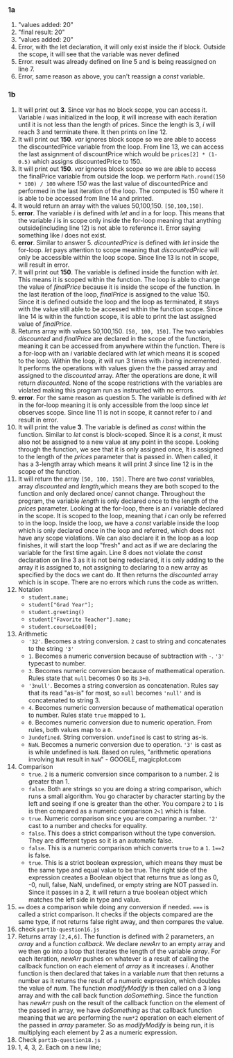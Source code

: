 ### 1a 
1. "values added: 20"
2. "final result: 20"
3. "values added: 20"
4. Error, with the let declaration, it will only exist inside the if block. Outside the scope, it will see that the variable was never defined
5. Error. result was already defined on line 5 and is being reassigned on line 7. 
6. Error, same reason as above, you can't reassign a *const* variable.
### 1b
1. It will print out **3**. Since var has no block scope, you can access it. Variable *i* was initialized in the loop, it will increase with each iteration until it is not less than the length of prices. Since the length is 3, *i* will reach 3 and terminate there. It then prints on line 12.
2. It will print out **150**. *var* ignores block scope so we are able to access the discountedPrice variable from the loop. From line 13, we can access the last assignment of discountPrice which would be `prices[2] * (1-0.5)` which assigns discountedPrice to 150.
3. It will print out **150**. *var* ignores block scope so we are able to access the finalPrice variable from outside the loop. we perform `Math.round(150 * 100) / 100` where *150* was the last value of discountedPrice and performed in the last iteration of the loop. The computed is 150 where it is able to be accessed from line 14 and printed. 
4. It would return an array with the values 50,100,150. `[50,100,150]`.
5. **error**. The variable *i* is defined with *let* and in a for loop. This means that the variable *i* is in scope only inside the for-loop meaning that anything outside(including line 12) is not able to reference it. Error saying something like *i* does not exist. 
6. **error**. Similar to answer 5. *dicountedPrice* is defined with *let* inside the for-loop. *let* pays attention to scope meaning that *discountedPrice* will only be accessible within the loop scope. Since line 13 is not in scope, will result in error. 
7. It will print out **150**. The variable is defined inside the function with *let*. This means it is scoped within the function. The loop is able to change the value of *finalPrice* because it is inside the scope of the function. In the last iteration of the loop, *finalPrice* is assigned to the value 150. Since it is defined outside the loop and the loop as terminated, it stays with the value still able to be accessed within the function scope. Since line 14 is within the function scope, it is able to print the last assigned value of *finalPrice*.
8. Returns array with values 50,100,150. `[50, 100, 150]`. The two variables *discounted* and *finalPrice* are declared in the scope of the function, meaning it can be accessed from anywhere within the function. There is a for-loop with an *i* variable declared with *let* which means it is scoped to the loop. Within the loop, it will run 3 times with *i* being incremented. It performs the operations with values given the the passed array and assigned to the *discounted* array. After the operations are done, it will return *discounted*. None of the scope restrictions with the variables are violated making this program run as instructed with no errors. 
9. **error**. For the same reason as question 5. The variable is defined with *let* in the for-loop meaning it is only accessible from the loop since *let* observes scope. Since line 11 is not in scope, it cannot refer to *i* and result in error. 
10. It will print the value **3**. The variable is defined as *const* within the function. Similar to *let* const is block-scoped. Since it is a *const*, it must also not be assigned to a new value at any point in the scope. Looking through the function, we see that it is only assigned once, It is assigned to the length of the *prices* parameter that is passed in. When called, it has a 3-length array which means it will print *3* since line 12 is in the scope of the function. 
11. It will return the array `[50, 100, 150]`. There are two *const* variables, array *discounted* and *length*,which means they are both scoped to the function and only declared once/ cannot change. Throughout the program, the variable *length* is only declared once to the length of the *prices* parameter. Looking at the for-loop, there is an *i* variable declared in the scope. It is scoped to the loop, meaning that *i* can only be referred to in the loop. Inside the loop, we have a *const* variable inside the loop which is only declared once in the loop and referred, which does not have any scope violations. We can also declare it in the loop as a loop finishes, it will start the loop "fresh" and act as if we are declaring the variable for the first time again. Line 8 does not violate the *const* declaration on line 3 as it is not being redeclared, it is only adding to the array it is assigned to, not assigning to declaring to a new array as specified by the docs we cant do. It then returns the *discounted* array which is in scope. There are no errors which runs the code as written. 
12. Notation
    * `student.name;`
    * `student["Grad Year"];`
    * `student.greeting()`
    * `student["Favorite Teacher"].name;`
    * `student.courseLoad[0];`
13. Arithmetic
    * `'32'`. Becomes a string conversion. `2` cast to string and concatenates to the string `'3'`
    *  `1`. Becomes a numeric conversion because of subtraction with `-`. `'3'` typecast to number.  
    * `3`. Becomes numeric conversion because of mathematical operation. Rules state that `null` becomes 0 so its `3+0`.
    * `'3null'`. Becomes a string conversion as concatenation. Rules say that its read "as-is" for most, so `null` becomes `'null'` and is concatenated to string 3.
    * `4`. Becomes numeric conversion because of mathematical operation to number. Rules state `true` mapped to `1`. 
    * `0`. Becomes numeric conversion due to numeric operation. From rules, both values map to a `0`.
    * `3undefined`. String conversion. `undefined` is cast to string as-is. 
    *  `NaN`. Becomes a numeric conversion due to operation. `'3'` is cast as is while undefined is `NaN`. Based on rules, "arithmetic operations involving `NaN` result in `NaN`" - GOOGLE, magicplot.com
14. Comparison
    * `true`. `2` is a numeric conversion since comparison to a number. 2 is greater than 1.
    * `false`. Both are strings so you are doing a string comparison, which runs a small algorithm. You go character by character starting by the left and seeing if one is greater than the other. You compare `2` to `1` is is then compared as a numeric comparison `2<1` which is false. 
    * `true`. Numeric comparison since you are comparing a number. `'2'` cast to a number and checks for equality. 
    * `false`. This does a strict comparison without the type conversion. They are different types so it is an automatic false. 
    * `false`. This is a numeric comparison which converts `true` to a `1`. `1==2` is false. 
    * `true`. This is a strict boolean expression, which means they must be the same type and equal value to be true. The right side of the expression creates a Boolean object that returns true as long as 0, -0, null, false, NaN, undefined, or empty string are NOT passed in. Since it passes in a 2, it will return a true boolean object which matches the left side in type and value. 
15. `==` does a comparison while doing any conversion if needed. `===` is called a strict comparison. It checks if the objects compared are the same type, if not returns false right away, and then compares the value. 
16. check `part1b-question16.js`
17. Returns array `[2,4,6]`. The function is defined with 2 parameters, an *array* and a function *callback*. We declare *newArr* to an empty array and we then go into a loop that iterates the length of the variable *array*. For each iteration, *newArr* pushes on whatever is a result of calling the callback function on each element of *array* as it increases *i*.
Another function is then declared that takes in a variable *num* that then returns a number as it returns the result of a numeric expression, which doubles the value of *num*.
The function *modifyModify* is then called on a 3 long array and with the call back function *doSomething*. Since the function has *newArr* push on the result of the callback function on the element of the passed in array, we have *doSomething* as that callback function meaning that we are performing the `num*2` operation on each element of the passed in *array* parameter. So as *modifyModify* is being run, it is multiplying each element by 2 as a numeric expression. 
18. Check `part1b-question18.js`
19. 1, 4, 3, 2. Each on a new line;